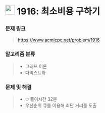 # <img src="https://d2gd6pc034wcta.cloudfront.net/tier/11.svg" width="30">  1916: 최소비용 구하기

### 문제 링크

> https://www.acmicpc.net/problem/1916



### 알고리즘 분류

>- 그래프 이론
>- 다익스트라



### 문제 및 해결

>- ⏱ 풀이시간 32분
>- 우선순위 큐를 이용해 최단 거리를 도출

